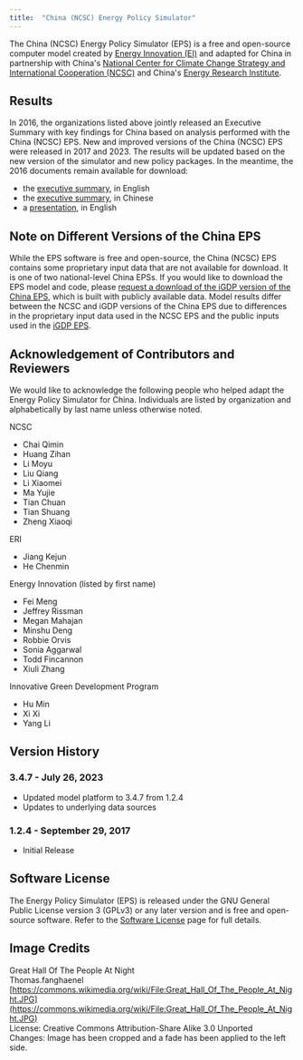 ```yaml
---
title:  "China (NCSC) Energy Policy Simulator"
---
```


The China (NCSC) Energy Policy Simulator (EPS) is a free and open-source computer model created by [Energy Innovation (EI)](https://energyinnovation.org/) and adapted for China in partnership with China's [National Center for Climate Change Strategy and International Cooperation (NCSC)](http://www.ncsc.org.cn/) and China's [Energy Research Institute](http://www.eri.org.cn/).

## Results

In 2016, the organizations listed above jointly released an Executive Summary with key findings for China based on analysis performed with the China (NCSC) EPS.  New and improved versions of the China (NCSC) EPS were released in 2017 and 2023. The results will be updated based on the new version of the simulator and new policy packages.  In the meantime, the 2016 documents remain available for download:

* the [executive summary](/download/20160704_ExecutiveSummary_EN--FINAL.pdf), in English
* the [executive summary](/download/20160703_ExecutiveSummary_CN.PDF), in Chinese
* a [presentation](/download/PolicySolutionsForClimateChange_EnergyInnovation.pdf), in English

## Note on Different Versions of the China EPS

While the EPS software is free and open-source, the China (NCSC) EPS contains some proprietary input data that are not available for download. It is one of two national-level China EPSs. If you would like to download the EPS model and code, please [request a download of the iGDP version of the China EPS](https://wkf.ms/3hIh7YF), which is built with publicly available data. Model results differ between the NCSC and iGDP versions of the China EPS due to differences in the proprietary input data used in the NCSC EPS and the public inputs used in the [iGDP EPS](https://energypolicy.solutions/home/china-igdp/en).

## Acknowledgement of Contributors and Reviewers

We would like to acknowledge the following people who helped adapt the Energy Policy Simulator for China.  Individuals are listed by organization and alphabetically by last name unless otherwise noted.

NCSC

* Chai Qimin
* Huang Zihan
* Li Moyu
* Liu Qiang
* Li Xiaomei
* Ma Yujie
* Tian Chuan
* Tian Shuang
* Zheng Xiaoqi

ERI

* Jiang Kejun
* He Chenmin

Energy Innovation (listed by first name)

* Fei Meng
* Jeffrey Rissman
* Megan Mahajan
* Minshu Deng
* Robbie Orvis
* Sonia Aggarwal
* Todd Fincannon
* Xiuli Zhang

Innovative Green Development Program

* Hu Min
* Xi Xi
* Yang Li

## Version History

### **3.4.7 - July 26, 2023**

* Updated model platform to 3.4.7 from 1.2.4
* Updates to underlying data sources

### **1.2.4 - September 29, 2017**

* Initial Release

## Software License

The Energy Policy Simulator (EPS) is released under the GNU General Public License version 3 (GPLv3) or any later version and is free and open-source software.  Refer to the [Software License](../software-license) page for full details.

## Image Credits
Great Hall Of The People At Night<br/>
Thomas.fanghaenel<br/>
[https://commons.wikimedia.org/wiki/File:Great_Hall_Of_The_People_At_Night.JPG](https://commons.wikimedia.org/wiki/File:Great_Hall_Of_The_People_At_Night.JPG)<br/>
License: Creative Commons Attribution-Share Alike 3.0 Unported<br/>
Changes: Image has been cropped and a fade has been applied to the left side.<br/>
